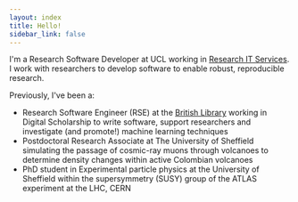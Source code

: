 ```yaml
---
layout: index
title: Hello!
sidebar_link: false
---
```

I'm a Research Software Developer at UCL working in [Research IT Services](https://www.ucl.ac.uk/research-it-services/). I work with researchers to develop software to enable robust, reproducible research.

Previously, I've been a:
- Research Software Engineer (RSE) at the [British Library](https://bl.uk) working in Digital Scholarship to write software, support researchers and investigate (and promote!) machine learning techniques
- Postdoctoral Research Associate at The University of Sheffield simulating the passage of cosmic-ray muons through volcanoes to determine density changes within active Colombian volcanoes
- PhD student in Experimental particle physics at the University of Sheffield within the supersymmetry (SUSY) group of the ATLAS experiment at the LHC, CERN